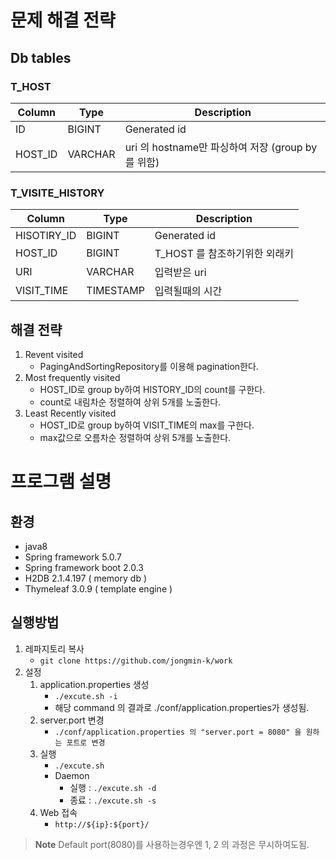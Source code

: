 
# 문제 해결 전략
## Db tables
### T_HOST

|Column |Type | Description|
|-|-|-|
|ID| BIGINT| Generated id|
|HOST_ID |VARCHAR |uri 의 hostname만 파싱하여 저장 (group by 를 위함)|
### T_VISITE_HISTORY

|Column |Type | Description|
|-|-|-|
|HISOTIRY_ID| BIGINT| Generated id|
|HOST_ID |BIGINT |T_HOST 를 참조하기위한 외래키|
|URI |VARCHAR |입력받은 uri|
|VISIT_TIME |TIMESTAMP |입력될때의 시간|


## 해결 전략

1. Revent visited
	* PagingAndSortingRepository를 이용해 pagination한다.
2. Most frequently visited
	* HOST_ID로 group by하여 HISTORY_ID의 count를 구한다.
	* count로 내림차순 정렬하여 상위 5개를 노출한다.
3. Least Recently visited
	* HOST_ID로 group by하여 VISIT_TIME의 max를 구한다.
	* max값으로 오름차순 정렬하여 상위 5개를 노출한다.

# 프로그램 설명
## 환경
* java8
* Spring framework 5.0.7
* Spring framework boot 2.0.3
* H2DB 2.1.4.197 ( memory db )
* Thymeleaf 3.0.9 ( template engine )

## 실행방법

 1. 레파지토리 복사
	 * `git clone https://github.com/jongmin-k/work`
2. 설정
	1. application.properties 생성
		* `./excute.sh -i`
		*  해당 command 의 결과로 ./conf/application.properties가 생성됨.
	2. server.port 변경
		* `./conf/application.properties 의 "server.port = 8080" 을 원하는 포트로 변경`
	 3. 실행
		* `./excute.sh`
		* Daemon
			* 실행 : `./excute.sh -d`
			* 종료 : `./excute.sh -s` 
	4. Web 접속
		*  `http://${ip}:${port}/`

 > **Note**  Default port(8080)를 사용하는경우엔 1, 2 의 과정은 무시하여도됨.
